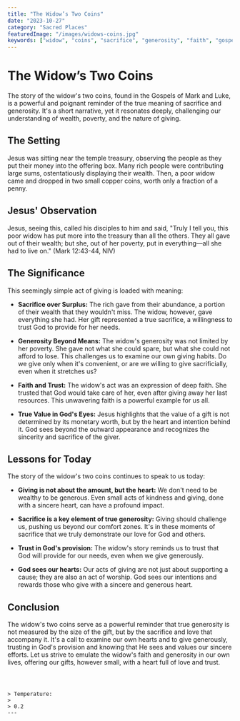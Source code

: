 ```yaml
---
title: "The Widow’s Two Coins"
date: "2023-10-27"
category: "Sacred Places"
featuredImage: "/images/widows-coins.jpg"
keywords: ["widow", "coins", "sacrifice", "generosity", "faith", "gospel"]
---
```


# The Widow’s Two Coins

The story of the widow's two coins, found in the Gospels of Mark and Luke, is a powerful and poignant reminder of the true meaning of sacrifice and generosity. It's a short narrative, yet it resonates deeply, challenging our understanding of wealth, poverty, and the nature of giving.

## The Setting

Jesus was sitting near the temple treasury, observing the people as they put their money into the offering box. Many rich people were contributing large sums, ostentatiously displaying their wealth. Then, a poor widow came and dropped in two small copper coins, worth only a fraction of a penny.

## Jesus' Observation

Jesus, seeing this, called his disciples to him and said, "Truly I tell you, this poor widow has put more into the treasury than all the others. They all gave out of their wealth; but she, out of her poverty, put in everything—all she had to live on." (Mark 12:43-44, NIV)

## The Significance

This seemingly simple act of giving is loaded with meaning:

- **Sacrifice over Surplus:** The rich gave from their abundance, a portion of their wealth that they wouldn't miss. The widow, however, gave everything she had. Her gift represented a true sacrifice, a willingness to trust God to provide for her needs.

- **Generosity Beyond Means:** The widow's generosity was not limited by her poverty. She gave not what she could spare, but what she could not afford to lose. This challenges us to examine our own giving habits. Do we give only when it's convenient, or are we willing to give sacrificially, even when it stretches us?

- **Faith and Trust:** The widow's act was an expression of deep faith. She trusted that God would take care of her, even after giving away her last resources. This unwavering faith is a powerful example for us all.

- **True Value in God's Eyes:** Jesus highlights that the value of a gift is not determined by its monetary worth, but by the heart and intention behind it. God sees beyond the outward appearance and recognizes the sincerity and sacrifice of the giver.

## Lessons for Today

The story of the widow's two coins continues to speak to us today:

- **Giving is not about the amount, but the heart:** We don't need to be wealthy to be generous. Even small acts of kindness and giving, done with a sincere heart, can have a profound impact.

- **Sacrifice is a key element of true generosity:** Giving should challenge us, pushing us beyond our comfort zones. It's in these moments of sacrifice that we truly demonstrate our love for God and others.

- **Trust in God's provision:** The widow's story reminds us to trust that God will provide for our needs, even when we give generously.

- **God sees our hearts:** Our acts of giving are not just about supporting a cause; they are also an act of worship. God sees our intentions and rewards those who give with a sincere and generous heart.

## Conclusion

The widow's two coins serve as a powerful reminder that true generosity is not measured by the size of the gift, but by the sacrifice and love that accompany it. It's a call to examine our own hearts and to give generously, trusting in God's provision and knowing that He sees and values our sincere efforts. Let us strive to emulate the widow's faith and generosity in our own lives, offering our gifts, however small, with a heart full of love and trust.

```



> Temperature:
>
> 0.2
---

```
